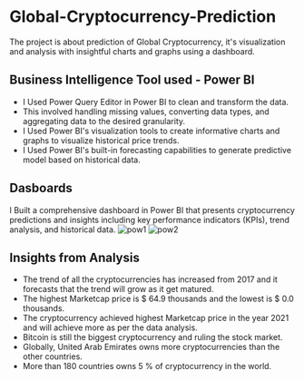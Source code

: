 # Global-Cryptocurrency-Prediction
The project is about prediction of Global Cryptocurrency, it's visualization and analysis with insightful charts and graphs using a dashboard.

## Business Intelligence Tool used - Power BI
- I Used Power Query Editor in Power BI to clean and transform the data.
- This involved handling missing values, converting data types, and aggregating data to the desired granularity.
- I Used Power BI's visualization tools to create informative charts and graphs to visualize historical price trends.
- I Used Power BI's built-in forecasting capabilities to generate predictive model based on historical data.

## Dasboards
I Built a comprehensive dashboard in Power BI that presents cryptocurrency predictions and insights including key performance
indicators (KPIs), trend analysis, and historical data.
![pow1](https://github.com/vaishnaviadhav/The_Sparks_Foundation/assets/71253152/000877d4-d3a2-43d7-a998-e5750026535b)
![pow2](https://github.com/vaishnaviadhav/The_Sparks_Foundation/assets/71253152/97de53ac-274e-4057-a136-06e4d327ad2b)

## Insights from Analysis
- The trend of all the cryptocurrencies has increased from 2017 and it forecasts that the trend will grow as it get matured.
- The highest Marketcap price is $ 64.9 thousands and the lowest is $ 0.0 thousands.
- The cryptocurrency achieved highest Marketcap price in the year 2021 and will achieve more as per the data analysis.
- Bitcoin is still the biggest cryptocurrency and ruling the stock market.
- Globally, United Arab Emirates owns more cryptocurrencies than the other countries.
- More than 180 countries owns 5 % of cryptocurrency in the world.
